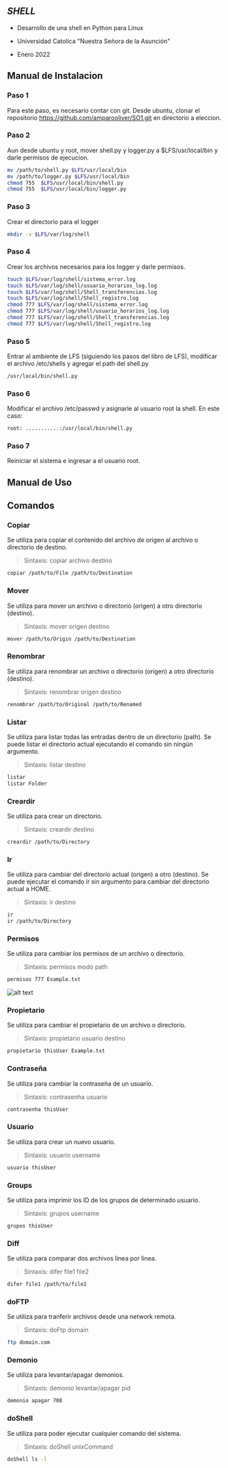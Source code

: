 ## _SHELL_
- Desarrollo de una shell en Python para Linux

- Universidad Catolica "Nuestra Señora de la Asunción"

- Enero 2022

## Manual de Instalacion
### Paso 1
Para este paso, es necesario contar con git. Desde ubuntu, clonar el repositorio https://github.com/amparooliver/SO1.git en directorio a eleccion.
### Paso 2
Aun desde ubuntu y root, mover shell.py y logger.py a $LFS/usr/local/bin y darle permisos de ejecucion.
```sh
mv /path/to/shell.py $LFS/usr/local/bin
mv /path/to/logger.py $LFS/usr/local/bin
chmod 755  $LFS/usr/local/bin/shell.py
chmod 755  $LFS/usr/local/bin/logger.py
``` 
### Paso 3
Crear el directorio para el logger
```sh
mkdir -v $LFS/var/log/shell
```
### Paso 4
Crear los archivos necesarios para los logger y darle permisos.
```sh
touch $LFS/var/log/shell/sistema_error.log
touch $LFS/var/log/shell/usuario_horarios_log.log
touch $LFS/var/log/shell/Shell_transferencias.log
touch $LFS/var/log/shell/Shell_registro.log
chmod 777 $LFS/var/log/shell/sistema_error.log
chmod 777 $LFS/var/log/shell/usuario_horarios_log.log
chmod 777 $LFS/var/log/shell/Shell_transferencias.log
chmod 777 $LFS/var/log/shell/Shell_registro.log
```
### Paso 5
Entrar al ambiente de LFS (siguiendo los pasos del libro de LFS), modificar el archivo /etc/shells y agregar el path del shell.py 
```sh
/usr/local/bin/shell.py
```
### Paso 6
Modificar el archivo /etc/passwd y asignarle al usuario root la shell. En este caso:
```sh
root: ...........:/usr/local/bin/shell.py
```
### Paso 7
Reiniciar el sistema e ingresar a el usuario root. 

## Manual de Uso
## Comandos

### Copiar
Se utiliza para copiar el contenido del archivo de origen al archivo o directorio de destino. 
>Sintaxis: copiar archivo destino

```sh
copiar /path/to/File /path/to/Destination
```

### Mover
Se utiliza para mover un archivo o directorio (origen) a otro directorio (destino). 
>Sintaxis: mover origen destino

```sh
mover /path/to/Origin /path/to/Destination
```

### Renombrar
Se utiliza para renombrar un archivo o directorio (origen) a otro directorio (destino). 
>Sintaxis: renombrar origen destino

```sh
renombrar /path/to/Original /path/to/Renamed
```

### Listar
Se utiliza para listar todas las entradas dentro de un directorio (path). Se puede listar el directorio actual ejecutando el comando sin ningún argumento.
>Sintaxis: listar destino

```sh
listar
listar Folder
```

### Creardir
Se utiliza para crear un directorio. 
>Sintaxis: creardir destino

```sh
creardir /path/to/Directory
```

### Ir
Se utiliza para cambiar del directorio actual (origen) a otro (destino). Se puede ejecutar el comando ir sin argumento para cambiar del directorio actual a HOME. 
>Sintaxis: ir destino

```sh
ir
ir /path/to/Directory
```

### Permisos
Se utiliza para cambiar los permisos de un archivo o directorio. 
>Sintaxis: permisos modo path

```sh
permisos 777 Example.txt
```
![alt text](https://preview.redd.it/vkxuqbatopk21.png?auto=webp&s=81f97dac1e1ceb5054ee43cbe96ec6fa55215695)

### Propietario
Se utiliza para cambiar el propietario de un archivo o directorio. 
>Sintaxis: propietario usuario destino

```sh
propietario thisUser Example.txt
```
### Contraseña
Se utiliza para cambiar la contraseña de un usuario.
>Sintaxis: contrasenha usuario

```sh
contrasenha thisUser
```
### Usuario
Se utiliza para crear un nuevo usuario. 
>Sintaxis: usuario username

```sh
usuario thisUser
```
### Groups
Se utiliza para imprimir los ID de los grupos de determinado usuario.
>Sintaxis: grupos username

```sh
grupos thisUser
```
### Diff
Se utiliza para comparar dos archivos linea por linea.
>Sintaxis: difer file1 file2

```sh
difer file1 /path/to/file2
```
### doFTP
Se utiliza para tranferir archivos desde una network remota.
>Sintaxis: doFtp domain

```sh
ftp domain.com
```
### Demonio
Se utiliza para levantar/apagar demonios.
>Sintaxis: demonio levantar/apagar pid

```sh
demonio apagar 708
```
### doShell
Se utiliza para poder ejecutar cualquier comando del sistema.
>Sintaxis: doShell unixCommand

```sh
doShell ls -l
```


